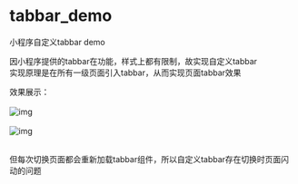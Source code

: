 # tabbar_demo
小程序自定义tabbar demo

因小程序提供的tabbar在功能，样式上都有限制，故实现自定义tabbar<br/>
实现原理是在所有一级页面引入tabbar，从而实现页面tabbar效果<br/>

效果展示：<br/><br/>
![img](https://github.com/752848087coder/tabbar_demo/blob/master/Screenshots/result2.png)<br/><br/>
![img](https://github.com/752848087coder/tabbar_demo/blob/master/Screenshots/result1.png)<br/><br/>

但每次切换页面都会重新加载tabbar组件，所以自定义tabbar存在切换时页面闪动的问题<br/>
